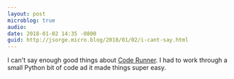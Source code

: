 ```yaml
---
layout: post
microblog: true
audio: 
date: 2018-01-02 14:35 -0800
guid: http://jsorge.micro.blog/2018/01/02/i-cant-say.html
---
```

I can't say enough good things about [Code Runner](https://coderunnerapp.com). I had to work through a small Python bit of code ad it made things super easy.
